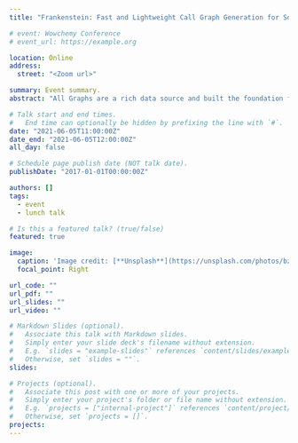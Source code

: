 ```yaml
---
title: "Frankenstein: Fast and Lightweight Call Graph Generation for Software Builds"

# event: Wowchemy Conference
# event_url: https://example.org

location: Online
address:
  street: "<Zoom url>"

summary: Event summary.
abstract: "All Graphs are a rich data source and built the foundation for advanced static analysis that can, for example, detect security vulnerability or dead code. Call Graph generation is usually considered to be a full program analysis: not just the program, but also all its dependencies are processed together. Unfortunately, this is very expensive and makes it hard to run these static analyses in build systems that are typically limited in resources. Even powerful servers would suffer from slow build times, which renders these analyses impractical. We will address this problem by proposing an incremental implementation of a Class-Hierarchy Analysis algorithm for the call graph generation. We adopt existing work on incremental program analysis and solve the specific challenges that emerge for call graph generation in Java. Our approach leverages the fact that, very often, dependency sets do not change between builds: we can generate call graphs for these dependencies, cache their generation for the subsequent build, and introduce a novel stitching algorithm, Frankenstein, that merges all these partial call graphs into a complete call graph for the whole program. Our evaluation results show that this lightweight approach can substantially outperform the fastest existing framework, OPAL, by a median of 5.9X (average 2.6X). We further show that we do not add any overhead to the memory usage of existing tools. This makes the proposed approach practical for build systems with limited memory resources. Despite all the improvements in speed, we can achieve call graphs for which the set of identified call edges is close to identical to our baseline OPAL(F1: 0.95). Such an incremental approach for call-graph generation will open the door for using expensive static analyses in build processes."

# Talk start and end times.
#   End time can optionally be hidden by prefixing the line with `#`.
date: "2021-06-05T11:00:00Z"
date_end: "2021-06-05T12:00:00Z"
all_day: false

# Schedule page publish date (NOT talk date).
publishDate: "2017-01-01T00:00:00Z"

authors: []
tags: 
  - event
  - lunch talk

# Is this a featured talk? (true/false)
featured: true

image:
  caption: 'Image credit: [**Unsplash**](https://unsplash.com/photos/bzdhc5b3Bxs)'
  focal_point: Right

url_code: ""
url_pdf: ""
url_slides: ""
url_video: ""

# Markdown Slides (optional).
#   Associate this talk with Markdown slides.
#   Simply enter your slide deck's filename without extension.
#   E.g. `slides = "example-slides"` references `content/slides/example-slides.md`.
#   Otherwise, set `slides = ""`.
slides:

# Projects (optional).
#   Associate this post with one or more of your projects.
#   Simply enter your project's folder or file name without extension.
#   E.g. `projects = ["internal-project"]` references `content/project/deep-learning/index.md`.
#   Otherwise, set `projects = []`.
projects:
---
```


